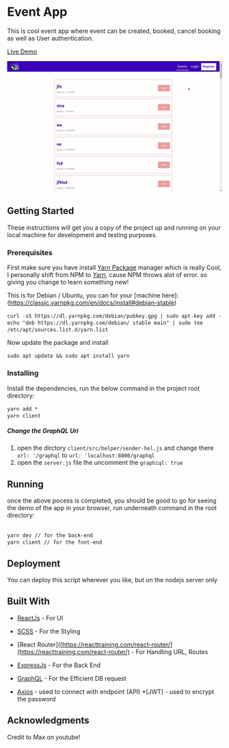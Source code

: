 
# Event App 

  

This is cool event app where event can be created, booked, cancel booking as well as User authentication.

  
[Live Demo](https://event-app2.herokuapp.com/)

![Project Image](gif.gif)

## Getting Started

  

These instructions will get you a copy of the project up and running on your local machine for development and testing purposes.
  

### Prerequisites

  

First make sure you have install [Yarn Package](https://classic.yarnpkg.com/en/docs/install#debian-stable) manager which is really Cool, I personally shift from NPM to [Yarn](https://classic.yarnpkg.com/en/docs/install#debian-stable), cause NPM throws alot of error. so giving you change to learn something new!

  This is for Debian / Ubuntu, you can for your [machine here]:(https://classic.yarnpkg.com/en/docs/install#debian-stable)

```
curl -sS https://dl.yarnpkg.com/debian/pubkey.gpg | sudo apt-key add -
echo "deb https://dl.yarnpkg.com/debian/ stable main" | sudo tee /etc/apt/sources.list.d/yarn.list
```
Now update the package and install
```
sudo apt update && sudo apt install yarn
```

  

### Installing

  

Install the dependencies, run the below command in the project root directory:
 

```
yarn add *
yarn client
```
  

##### *Change the GraphQL Uri*

1) open the dirctory `client/src/helper/sender-hel.js` and change there `url: '/graphql` to `url: 'localhost:8000/graphql`
2) open the `server.js` file the uncomment the `graphiql: true`


  

## Running

  once the above pocess is completed, you should be good to go for seeing the demo of the app in your browser, run underneath command in the root directory:

```

yarn dev // for the back-end
yarn client // for the font-end

```
  

## Deployment

  

You can deploy this script wherever you like, but on the nodejs server only

  

## Built With

  

*  [ReactJs]([https://reactjs.org/](https://reactjs.org/)) - For UI
* [SCSS]([https://sass-lang.com/](https://sass-lang.com/)) - For the Styling

*  [React Router]([https://reacttraining.com/react-router/](https://reacttraining.com/react-router/) - For Handling URL, Routes
*  [ExpressJs]([https://expressjs.com/](https://expressjs.com/)) - For the Back End
*  [GraphQL]([https://graphql.org/](https://graphql.org/)) - For the Efficient DB request
* [Axios]([https://github.com/axios/axios](https://github.com/axios/axios)) - used to connect with endpoint (API)
*[JWT] - used to encrypt the password
 

## Acknowledgments

  
Credit to Max on youtube!